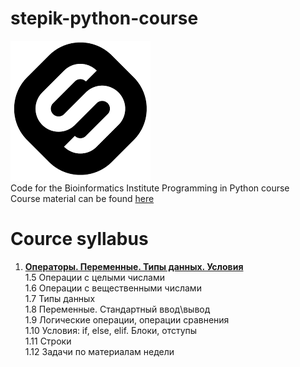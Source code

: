 # stepik-python-course
![Stepik logo](/images/stepik-logo.png)  
Code for the Bioinformatics Institute Programming in Python course  
Course material can be found [here](https://stepik.org/course/67/syllabus)  

# Cource syllabus  
1. [**Операторы. Переменные. Типы данных. Условия**](https://github.com/Dorkond/stepik-python-course/tree/master/Module%201)  
		1.5 Операции с целыми числами  
		1.6 Операции с вещественными числами  
		1.7 Типы данных  
		1.8 Переменные. Стандартный ввод\вывод  
		1.9 Логические операции, операции сравнения  
		1.10 Условия: if, else, elif. Блоки, отступы  
		1.11 Строки  
		1.12 Задачи по материалам недели  

